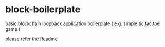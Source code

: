 # block-boilerplate
basic blockchain loopback application boilerplate ( e.g. simple tic.tac.toe game )

please refer [the Readme](./app/README.md)
